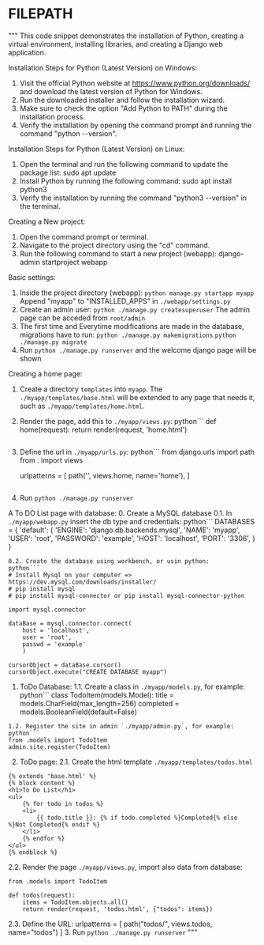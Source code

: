 # FILEPATH

"""
This code snippet demonstrates the installation of Python, creating a virtual environment, installing libraries, and creating a Django web application.

Installation Steps for Python (Latest Version) on Windows:
1. Visit the official Python website at https://www.python.org/downloads/ and download the latest version of Python for Windows.
2. Run the downloaded installer and follow the installation wizard.
3. Make sure to check the option "Add Python to PATH" during the installation process.
4. Verify the installation by opening the command prompt and running the command "python --version".

Installation Steps for Python (Latest Version) on Linux:
1. Open the terminal and run the following command to update the package list: 
    sudo apt update
2. Install Python by running the following command:
    sudo apt install python3
3. Verify the installation by running the command "python3 --version" in the terminal.

Creating a New project:
1. Open the command prompt or terminal.
2. Navigate to the project directory using the "cd" command.
3. Run the following command to start a new project (webapp):
    django-admin startproject webapp

Basic settings:
1. Inside the project directory (webapp):
    `python manage.py startapp myapp`
    Append "myapp" to "INSTALLED_APPS" in `./webapp/settings.py`
2. Create an admin user:
    `python ./manage.py createsuperuser`
    The admin page can be acceded from `root/admin`
3. The first time and Everytime modifications are made in the database, migrations have to run:
    `python ./manage.py makemigrations`
    `python ./manage.py migrate`
4. Run `python ./manage.py runserver` and the welcome django page will be shown

Creating a home page:
1. Create a directory `templates` into `myapp`. The `./myapp/templates/base.html` will be extended to any page that needs it, such as `./myapp/templates/home.html`.
2. Render the page, add this to `./myapp/views.py`:
    python```
    def home(request):
    return render(request, 'home.html')
    ```
3. Define the url in `./myapp/urls.py`:
    python```
    from django.urls import path
    from . import views

    urlpatterns = [
        path('', views.home, name='home'),
    ]
    ```
4. Run `python ./manage.py runserver`

A To DO List page with database:
0. Create a MySQL database
0.1. In `./myapp/webapp.py` insert the db type and credentials:
python```
DATABASES = {
    'default': {
        'ENGINE': 'django.db.backends.mysql',
        'NAME': 'myapp',
        'USER': 'root',
        'PASSWORD': 'example',
        'HOST': 'localhost',
        'PORT': '3306',
    }
}
```
0.2. Create the database using workbench, or usin python:
python```
# Install Mysql on your computer => https://dev.mysql.com/downloads/installer/
# pip install mysql
# pip install mysql-connector or pip install mysql-connector-python 

import mysql.connector

dataBase = mysql.connector.connect(
	host = 'localhost',
	user = 'root',
	passwd = 'example'
	)

cursorObject = dataBase.cursor()
cursorObject.execute("CREATE DATABASE myapp")
```
1. ToDo Database:
1.1. Create a class in `./myapp/models.py`, for example:
python```
class TodoItem(models.Model):
    title = models.CharField(max_length=256)
    completed = models.BooleanField(default=False)
```
1.2. Register the site in admin `./myapp/admin.py`, for example:
python```
from .models import TodoItem
admin.site.register(TodoItem)
```

2. ToDo page:
2.1. Create the html template `./myapp/templates/todos.html`
```
{% extends 'base.html' %}
{% block content %}
<h1>To Do List</h1>
<ul>
    {% for todo in todos %}
    <li>
        {{ todo.title }}: {% if todo.completed %}Completed{% else %}Not Completed{% endif %}
    </li>
    {% endfor %}
</ul>
{% endblock %}
```
2.2. Render the page `./myapp/views.py`, import also data from database:
```
from .models import TodoItem

def todos(request):
    items = TodoItem.objects.all()
    return render(request, 'todos.html', {"todos": items})
```
2.3. Define the URL:
urlpatterns = [
    path("todos/", views.todos, name="todos")
]
3. Run `python ./manage.py runserver`
"""

